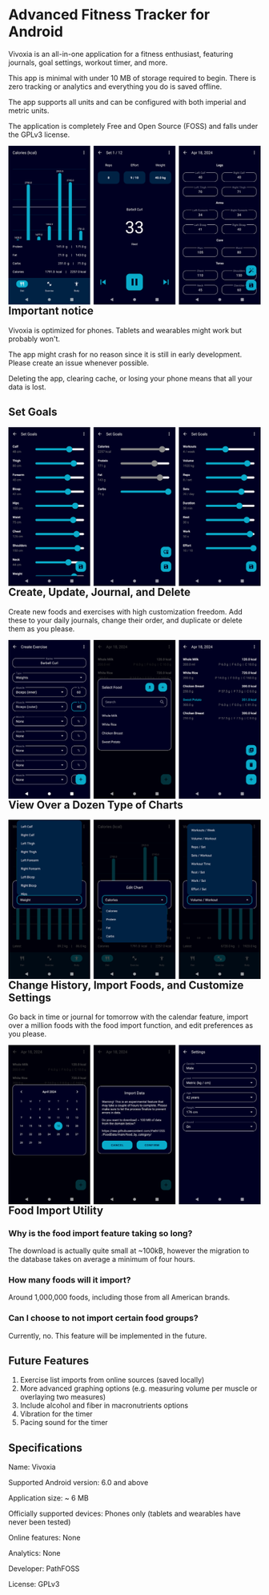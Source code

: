 # Advanced Fitness Tracker for Android

Vivoxia is an all-in-one application for a fitness enthusiast, featuring journals, goal settings, workout timer, and more.

This app is minimal with under 10 MB of storage required to begin. There is zero tracking or analytics and everything you do is saved offline.

The app supports all units and can be configured with both imperial and metric units.

The application is completely Free and Open Source (FOSS) and falls under the GPLv3 license.

<img align="left" src="https://github.com/PathFOSS/README-Images/blob/main/Vivoxia/preview.png"/>

<br/>
<br/>
<br/>
<br/>
<br/>
<br/>
<br/>
<br/>
<br/>
<br/>
<br/>
<br/>
<br/>
<br/>

## Important notice

Vivoxia is optimized for phones. Tablets and wearables might work but probably won't.

The app might crash for no reason since it is still in early development. Please create an issue whenever possible.

Deleting the app, clearing cache, or losing your phone means that all your data is lost.

## Set Goals

<img align="left" src="https://github.com/PathFOSS/README-Images/blob/main/Vivoxia/set_goals.png"/>

<br/>
<br/>
<br/>
<br/>
<br/>
<br/>
<br/>
<br/>
<br/>
<br/>
<br/>
<br/>
<br/>
<br/>

## Create, Update, Journal, and Delete

Create new foods and exercises with high customization freedom. Add these to your daily journals, change their order, and duplicate or delete them as you please.

<img align="left" src="https://github.com/PathFOSS/README-Images/blob/main/Vivoxia/create_and_edit.png"/>

<br/>
<br/>
<br/>
<br/>
<br/>
<br/>
<br/>
<br/>
<br/>
<br/>
<br/>
<br/>
<br/>
<br/>

## View Over a Dozen Type of Charts

<img align="left" src="https://github.com/PathFOSS/README-Images/blob/main/Vivoxia/chart_edit.png"/>

<br/>
<br/>
<br/>
<br/>
<br/>
<br/>
<br/>
<br/>
<br/>
<br/>
<br/>
<br/>
<br/>
<br/>

## Change History, Import Foods, and Customize Settings

Go back in time or journal for tomorrow with the calendar feature, import over a million foods with the food import function, and edit preferences as you please.

<img align="left" src="https://github.com/PathFOSS/README-Images/blob/main/Vivoxia/extra_features.png"/>

<br/>
<br/>
<br/>
<br/>
<br/>
<br/>
<br/>
<br/>
<br/>
<br/>
<br/>
<br/>
<br/>
<br/>

## Food Import Utility

### Why is the food import feature taking so long?
The download is actually quite small at ~100kB, however the migration to the database takes on average a minimum of four hours.

### How many foods will it import?
Around 1,000,000 foods, including those from all American brands.

### Can I choose to not import certain food groups?
Currently, no. This feature will be implemented in the future.

## Future Features

1. Exercise list imports from online sources (saved locally)
2. More advanced graphing options (e.g. measuring volume per muscle or overlaying two measures)
3. Include alcohol and fiber in macronutrients options
4. Vibration for the timer
5. Pacing sound for the timer

## Specifications

Name: Vivoxia

Supported Android version: 6.0 and above

Application size: ~ 6 MB

Officially supported devices: Phones only (tablets and wearables have never been tested)

Online features: None

Analytics: None

Developer: PathFOSS

License: GPLv3
